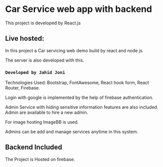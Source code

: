 # Car Service web app with backend

This project is developed by React.js

## Live hosted: 

In this project a Car servicing web demo build by react and node js.

The server is also developed with this.


### `Developed by Jahid Joni`

Technologies Used:
Bootstrap,
FontAwesome,
React hook form,
React Router,
Firebase.

Login with google is implemented by the help of firebase authentication.

Admin Service with hiding sensitive information features are also included. Admin are available to hire a new admin.

For image hosting ImageBB is used.

Admins can be add and manage services anytime in this system.

## Backend Included

The Project is Hosted on firebase.